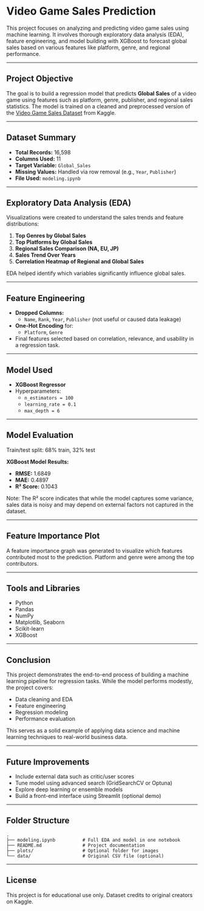 # Video Game Sales Prediction

This project focuses on analyzing and predicting video game sales using machine learning. It involves thorough exploratory data analysis (EDA), feature engineering, and model building with XGBoost to forecast global sales based on various features like platform, genre, and regional performance.

---

## Project Objective

The goal is to build a regression model that predicts **Global Sales** of a video game using features such as platform, genre, publisher, and regional sales statistics. The model is trained on a cleaned and preprocessed version of the [Video Game Sales Dataset](https://www.kaggle.com/datasets/gregorut/videogame-sales-with-ratings) from Kaggle.

---

## Dataset Summary

- **Total Records:** 16,598
- **Columns Used:** 11
- **Target Variable:** `Global_Sales`
- **Missing Values:** Handled via row removal (e.g., `Year`, `Publisher`)
- **File Used:** `modeling.ipynb`

---

## Exploratory Data Analysis (EDA)

Visualizations were created to understand the sales trends and feature distributions:

1. **Top Genres by Global Sales**  
2. **Top Platforms by Global Sales**  
3. **Regional Sales Comparison (NA, EU, JP)**  
4. **Sales Trend Over Years**  
5. **Correlation Heatmap of Regional and Global Sales**

EDA helped identify which variables significantly influence global sales.

---

## Feature Engineering

- **Dropped Columns:**  
  - `Name`, `Rank`, `Year`, `Publisher` (not useful or caused data leakage)
- **One-Hot Encoding** for:
  - `Platform`, `Genre`
- Final features selected based on correlation, relevance, and usability in a regression task.

---

## Model Used

- **XGBoost Regressor**
- Hyperparameters:
  - `n_estimators = 100`
  - `learning_rate = 0.1`
  - `max_depth = 6`

---

## Model Evaluation

Train/test split: 68% train, 32% test

**XGBoost Model Results:**

- **RMSE:** 1.6849  
- **MAE:** 0.4897  
- **R² Score:** 0.1043

Note: The R² score indicates that while the model captures some variance, sales data is noisy and may depend on external factors not captured in the dataset.

---

## Feature Importance Plot

A feature importance graph was generated to visualize which features contributed most to the prediction. Platform and genre were among the top contributors.

---

## Tools and Libraries

- Python
- Pandas
- NumPy
- Matplotlib, Seaborn
- Scikit-learn
- XGBoost

---

## Conclusion

This project demonstrates the end-to-end process of building a machine learning pipeline for regression tasks. While the model performs modestly, the project covers:

- Data cleaning and EDA
- Feature engineering
- Regression modeling
- Performance evaluation

This serves as a solid example of applying data science and machine learning techniques to real-world business data.

---

## Future Improvements

- Include external data such as critic/user scores
- Tune model using advanced search (GridSearchCV or Optuna)
- Explore deep learning or ensemble models
- Build a front-end interface using Streamlit (optional demo)

---

## Folder Structure

```
.
├── modeling.ipynb          # Full EDA and model in one notebook
├── README.md               # Project documentation
├── plots/                  # Optional folder for images
└── data/                   # Original CSV file (optional)
```

---

## License

This project is for educational use only. Dataset credits to original creators on Kaggle.
